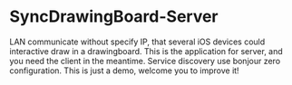 # SyncDrawingBoard-Server
LAN communicate without specify IP, that several iOS devices could interactive draw in a drawingboard.
This is the application for server, and you need the client in the meantime.
Service discovery use bonjour zero configuration. 
This is just a demo, welcome you to improve it!
